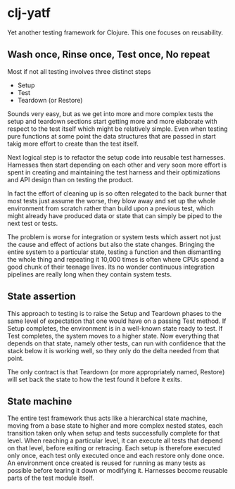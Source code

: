 # clj-yatf
Yet another testing framework for Clojure. This one focuses on reusability.

## Wash once, Rinse once, Test once, No repeat

Most if not all testing involves three distinct steps
- Setup
- Test
- Teardown (or Restore)

Sounds very easy, but as we get into more and more complex tests the setup and teardown sections start getting more and more elaborate with respect to the test itself which might be relatively simple. Even when testing pure functions at some point the data structures that are passed in start takig more effort to create than the test itself.

Next logical step is to refactor the setup code into reusable test harnesses. Harnesses then start depending on each other and very soon more effort is spent in creating and maintaining the test harness and their optimizations and API design than on testing the product.

In fact the effort of cleaning up is so often relegated to the back burner that most tests just assume the worse, they blow away and set up the whole environment from scratch rather than build upon a previous test, which might already have produced data or state that can simply be piped to the next test or tests.

The problem is worse for integration or system tests which assert not just the cause and effect of actions but also the state changes. Bringing the entire system to a particular state, testing a function and then dismantling the whole thing and repeating it 10,000 times is often where CPUs spend a good chunk of their teenage lives. Its no wonder continuous integration pipelines are really long when they contain system tests.

## State assertion

This approach to testing is to raise the Setup and Teardown phases to the same level of expectation that one would have on a passing Test method. If Setup completes, the environment is in a well-known state ready to test. If Test completes, the system moves to a higher state. Now everything that depends on that state, namely other tests, can run with confidence that the stack below it is working well, so they only do the delta needed from that point.

The only contract is that Teardown (or more appropriately named, Restore) will set back the state to how the test found it before it exits.

## State machine

The entire test framework thus acts like a hierarchical state machine, moving from a base state to higher and more complex nested states, each transition taken only when setup and tests successfully complete for that level. When reaching a particular level, it can execute all tests that depend on that level, before exiting or retracing. Each setup is therefore executed only once, each test only executed once and each restore only done once. An environment once created is reused for running as many tests as possible before tearing it down or modifying it. Harnesses become reusable parts of the test module itself.

